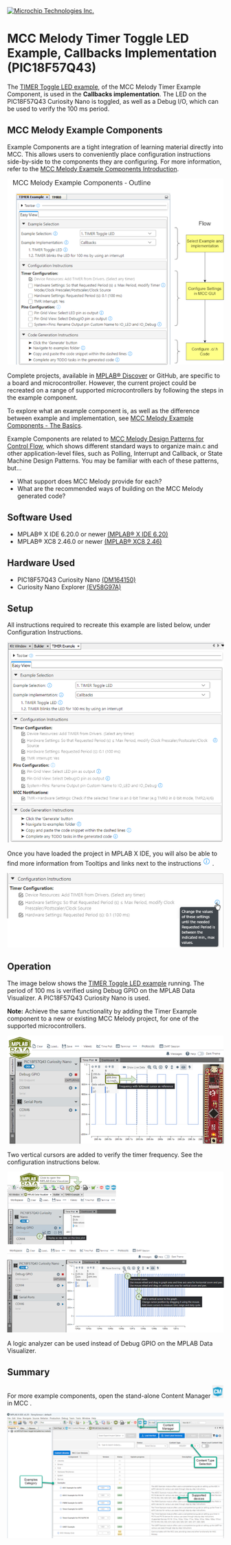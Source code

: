 <!-- Please do not change this logo with link -->

<a target="_blank" href="https://www.microchip.com/" id="top-of-page">
   <picture>
      <source media="(prefers-color-scheme: light)" srcset="images/mchp_logo_light.png" width="350">
      <source media="(prefers-color-scheme: dark)" srcset="images/mchp_logo_dark.png" width="350">
      <img alt="Microchip Technologies Inc." src="https://www.microchip.com/content/experience-fragments/mchp/en_us/site/header/master/_jcr_content/root/responsivegrid/header/logo.coreimg.100.300.png/1605828081463/microchip.png">
   </picture>
</a>

# MCC Melody Timer Toggle LED Example, Callbacks Implementation (PIC18F57Q43)

The [TIMER Toggle LED example](https://onlinedocs.microchip.com/v2/keyword-lookup?keyword=MCC.MELODY.EXAMPLES.RUNNING.TIMER.PIC16F18F.TOGGLE.LED&version=latest&redirect=true
), of the MCC Melody Timer Example Component, is used in the **Callbacks implementation**.  The LED on the PIC18F57Q43 Curiosity Nano is toggled, as well as a Debug I/O, which can be used to verify the 100 ms period. 


<!-- This is where the introduction to the example goes, including mentioning the peripherals used -->

## MCC Melody Example Components
Example Components are a tight integration of learning material directly into MCC. This allows users to conveniently place configuration instructions side-by-side to the components they are configuring. For more information, refer to the [MCC Melody Example Components Introduction](https://onlinedocs.microchip.com/v2/keyword-lookup?keyword=MCC.MELODY.EXAMPLES&version=latest&redirect=true). 


![MCC Melody Example Components](images/GUID-ADDC2E58-F16C-46BD-A42F-D8FF02459622-high_12cm.png)


Complete projects, available in [MPLAB® Discover](https://mplab-discover.microchip.com) or GitHub, are specific to a board and microcontroller. However, the current project could be recreated on a range of supported microcontrollers by following the steps in the example component.

To explore what an example component is, as well as the difference between example and implementation, see [MCC Melody Example Components - The Basics](https://onlinedocs.microchip.com/v2/keyword-lookup?keyword=MCC.MELODY.EXAMPLES.BASICS&version=latest&redirect=true).

Example Components are related to [MCC Melody Design Patterns for Control Flow](https://onlinedocs.microchip.com/g/GUID-7CE1AEE9-2487-4E7B-B26B-93A577BA154E), which shows different standard ways to organize main.c and other application-level files, such as Polling, Interrupt and Callback, or State Machine Design Patterns. You may be familiar with each of these patterns, but...
- What support does MCC Melody provide for each?
- What are the recommended ways of building on the MCC Melody generated code? 

## Software Used

- MPLAB® X IDE 6.20.0 or newer [(MPLAB® X IDE 6.20)](https://www.microchip.com/en-us/development-tools-tools-and-software/mplab-x-ide)
- MPLAB® XC8 2.46.0 or newer [(MPLAB® XC8 2.46)](https://www.microchip.com/en-us/tools-resources/develop/mplab-xc-compilers/xc8)

## Hardware Used

- PIC18F57Q43 Curiosity Nano [(DM164150)](https://www.microchip.com/en-us/development-tool/DM164150)
- Curiosity Nano Explorer [(EV58G97A)](https://www.microchip.com/en-us/development-tool/EV58G97A)

## Setup

All instructions required to recreate this example are listed below, under Configuration Instructions.   

![TIMER Toggle LED, Polled Implementation](images/TIMER_Toggle_LED_Callbacks.png)

Once you have loaded the project in MPLAB X IDE, you will also be able to find more information from Tooltips and links next to the instructions 
[![Tooltip and link](images/info-circle-fill.png "Change the values of these settings until the needed Requested Period is between the indicated min., max values.")](https://onlinedocs.microchip.com/v2/keyword-lookup?keyword=MCC.MELODY.CONFIGHELP.TIMER.PERIOD&version=latest&redirect=true) .


![Tooltips and context help](images/HardwareSettings_RequestedPeriod.png)


<!-- Explain how to connect hardware and set up software. Depending on complexity, step-by-step instructions and/or tables and/or images can be used -->

## Operation

The image below shows the [TIMER Toggle LED example](https://onlinedocs.microchip.com/v2/keyword-lookup?keyword=MCC.MELODY.EXAMPLES.RUNNING.TIMER.PIC16F18F.TOGGLE.LED&version=latest&redirect=true
) running. The period of 100 ms is verified using Debug GPIO on the MPLAB Data Visualizer. A PIC18F57Q43 Curiosity Nano is used.

**Note:** Achieve the same functionality by adding the Timer Example component to a new or existing MCC Melody project, for one of the supported microcontrollers.  

![Running the Timer Toogle LED example](images/RunningTimerToggleLED_15cm.png)


Two vertical cursors are added to verify the timer frequency. See the configuration instructions below.
 
![DataVisualizer config Timer Toggle LED](images/DataVisualizerConfigTimerToggle_LED_15cm.png)

A logic analyzer can be used instead of Debug GPIO on the MPLAB Data Visualizer.

<!-- Explain how to operate the example. Depending on complexity, step-by-step instructions and/or tables and/or images can be used -->

## Summary

<!-- Summarize what the example has shown -->
For more example components, open the stand-alone Content Manager ![CM_icon](images/CM_icon.png) in MCC . 

![Standalone_CM](images/MCC_ContentManager_Examples_18cm.png) 


